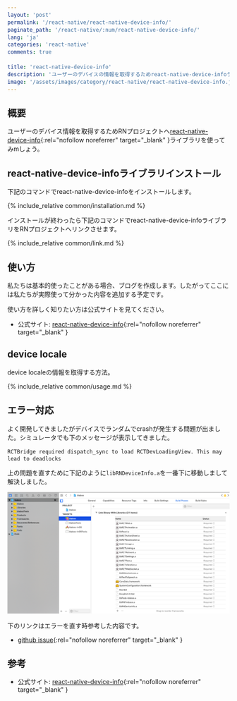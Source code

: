 ```yaml
---
layout: 'post'
permalink: '/react-native/react-native-device-info/'
paginate_path: '/react-native/:num/react-native-device-info/'
lang: 'ja'
categories: 'react-native'
comments: true

title: 'react-native-device-info'
description: 'ユーザーのデバイスの情報を取得するためreact-native-device-infoライブラリを使って見ましょう。'
image: '/assets/images/category/react-native/react-native-device-info.jpg'
---
```



## 概要
ユーザーのデバイス情報を取得するためRNプロジェクトへ[react-native-device-info](https://github.com/rebeccahughes/react-native-device-info){:rel="nofollow noreferrer" target="_blank" }ライブラリを使ってみmしょう。

## react-native-device-infoライブラリインストール
下記のコマンドでreact-native-device-infoをインストールします。

{% include_relative common/installation.md %}

インストールが終わったら下記のコマンドでreact-native-device-infoライブラリをRNプロジェクトへリンクさせます。

{% include_relative common/link.md %}

## 使い方
私たちは基本的使ったことがある場合、ブログを作成します。したがってここには私たちが実際使って分かった内容を追加する予定です。

使い方を詳しく知りたい方は公式サイトを見てください。
- 公式サイト: [react-native-device-info](https://github.com/rebeccahughes/react-native-device-info){:rel="nofollow noreferrer" target="_blank" }

## device locale
device localeの情報を取得する方法。

{% include_relative common/usage.md %}

## エラー対応
よく開発してきましたがデバイスでランダムでcrashが発生する問題が出ました。シミュレータでも下のメッセージが表示してきました。

```
RCTBridge required dispatch_sync to load RCTDevLoadingView. This may lead to deadlocks
```

上の問題を直すために下記のように```libRNDeviceInfo.a```を一番下に移動しまして解決しました。

![RCTBridge required dispatch_sync to load RCTDevLoadingView. error](/assets/images/category/react-native/react-native-device-info/error.png)

下のリンクはエラーを直す時参考した内容です。

- [github issue](https://github.com/rebeccahughes/react-native-device-info/issues/260#issuecomment-366835600){:rel="nofollow noreferrer" target="_blank" }

## 参考
- 公式サイト: [react-native-device-info](https://github.com/rebeccahughes/react-native-device-info){:rel="nofollow noreferrer" target="_blank" }
